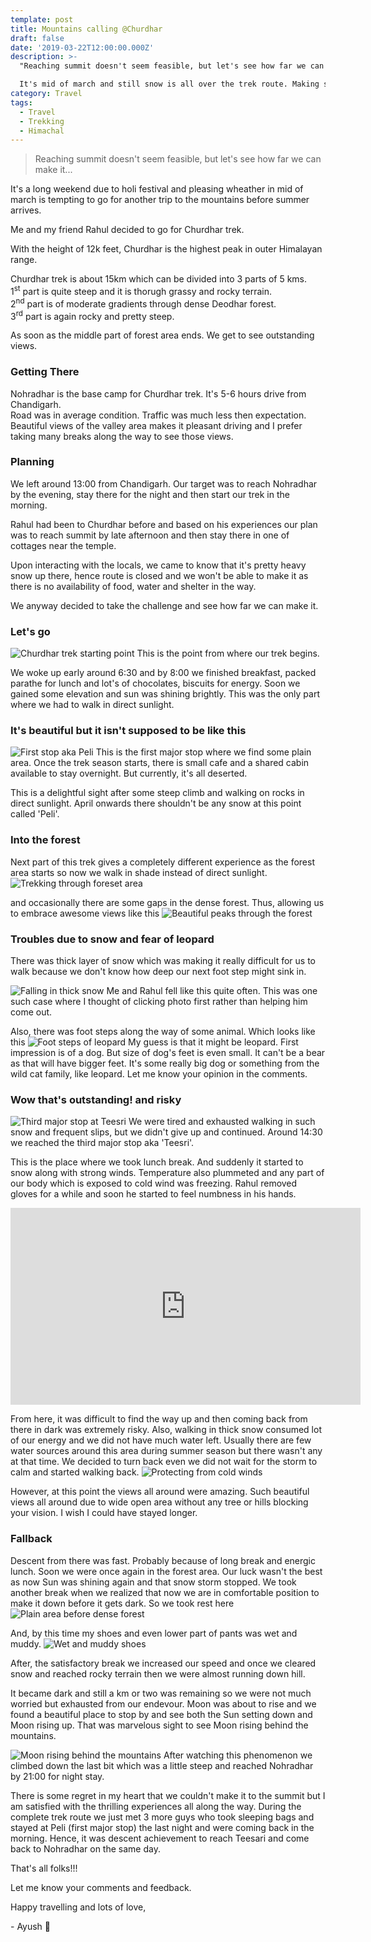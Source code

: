 ```yaml
---
template: post
title: Mountains calling @Churdhar
draft: false
date: '2019-03-22T12:00:00.000Z'
description: >-
  "Reaching summit doesn't seem feasible, but let's see how far we can make it".

  It's mid of march and still snow is all over the trek route. Making summit climb difficult specially without professional gears and logistics. Anyway, let's see what are the challenges...
category: Travel
tags:
  - Travel
  - Trekking
  - Himachal
---
```


> Reaching summit doesn't seem feasible, but let's see how far we can make it...

It's a long weekend due to holi festival and pleasing wheather in mid of march is tempting to go for another trip to the mountains before summer arrives.

Me and my friend Rahul decided to go for Churdhar trek.

With the height of 12k feet, Churdhar is the highest peak in outer Himalayan range.

Churdhar trek is about 15km which can be divided into 3 parts of 5 kms.  
1<sup>st</sup> part is quite steep and it is thorugh grassy and rocky terrain.  
2<sup>nd</sup> part is of moderate gradients through dense Deodhar forest.  
3<sup>rd</sup> part is again rocky and pretty steep.

As soon as the middle part of forest area ends. We get to see outstanding views.

### Getting There

Nohradhar is the base camp for Churdhar trek. It's 5-6 hours drive from Chandigarh.  
Road was in average condition. Traffic was much less then expectation. Beautiful views of the valley area makes it pleasant driving and I prefer taking many breaks along the way to see those views.

### Planning

We left around 13:00 from Chandigarh. Our target was to reach Nohradhar by the evening, stay there for the night and then start our trek in the morning.

Rahul had been to Churdhar before and based on his experiences our plan was to reach summit by late afternoon and then stay there in one of cottages near the temple.

Upon interacting with the locals, we came to know that it's pretty heavy snow up there, hence route is closed and we won't be able to make it as there is no availability of food, water and shelter in the way.

We anyway decided to take the challenge and see how far we can make it.

### Let's go

![Churdhar trek starting point](/media/churdhar-trek-4.jpg 'Churdhar trek starting point')
This is the point from where our trek begins.

We woke up early around 6:30 and by 8:00 we finished breakfast, packed parathe for lunch and lot's of chocolates, biscuits for energy. Soon we gained some elevation and sun was shining brightly. This was the only part where we had to walk in direct sunlight.

### It's beautiful but it isn't supposed to be like this

![First stop aka Peli](/media/churdhar-trek-12.jpg 'First stop aka Peli')
This is the first major stop where we find some plain area. Once the trek season starts, there is small cafe and a shared cabin available to stay overnight. But currently, it's all deserted.

This is a delightful sight after some steep climb and walking on rocks in direct sunlight. April onwards there shouldn't be any snow at this point called 'Peli'.

### Into the forest

Next part of this trek gives a completely different experience as the forest area starts so now we walk in shade instead of direct sunlight.
![Trekking through foreset area](/media/churdhar-trek-5.jpg 'Middle part of trek through forest area')

and occasionally there are some gaps in the dense forest. Thus, allowing us to embrace awesome views like this
![Beautiful peaks through the forest](/media/churdhar-trek-9.jpg 'Beautiful peaks through the forest')

### Troubles due to snow and fear of leopard

There was thick layer of snow which was making it really difficult for us to walk because we don't know how deep our next foot step might sink in.

![Falling in thick snow](/media/churdhar-trek-8.jpg 'Falling in thick layer of snow')
Me and Rahul fell like this quite often. This was one such case where I thought of clicking photo first rather than helping him come out.

Also, there was foot steps along the way of some animal. Which looks like this
![Foot steps of leopard](/media/churdhar-trek-6.jpg 'Foot steps of leopard')
My guess is that it might be leopard. First impression is of a dog. But size of dog's feet is even small. It can't be a bear as that will have bigger feet. It's some really big dog or something from the wild cat family, like leopard. Let me know your opinion in the comments.

### Wow that's outstanding! and risky

![Third major stop at Teesri](/media/churdhar-trek-10.jpg 'Third major stop at Teesri')
We were tired and exhausted walking in such snow and frequent slips, but we didn't give up and continued. Around 14:30 we reached the third major stop aka 'Teesri'.

This is the place where we took lunch break. And suddenly it started to snow along with strong winds. Temperature also plummeted and any part of our body which is exposed to cold wind was freezing. Rahul removed gloves for a while and soon he started to feel numbness in his hands.

<iframe width="560" height="315" src="https://www.youtube.com/embed/1z88W7EqofQ?rel=0&amp" frameborder="0" allow="accelerometer; autoplay; loop;  encrypted-media; gyroscope; picture-in-picture" allowfullscreen></iframe>

From here, it was difficult to find the way up and then coming back from there in dark was extremely risky. Also, walking in thick snow consumed lot of our energy and we did not have much water left. Usually there are few water sources around this area during summer season but there wasn't any at that time.
We decided to turn back even we did not wait for the storm to calm and started walking back.
![Protecting from cold winds](/media/churdhar-trek-2.jpg 'Protecting myself from cold winds and snow')

However, at this point the views all around were amazing. Such beautiful views all around due to wide open area without any tree or hills blocking your vision. I wish I could have stayed longer.

### Fallback

Descent from there was fast. Probably because of long break and energic lunch. Soon we were once again in the forest area.
Our luck wasn't the best as now Sun was shining again and that snow storm stopped. We took another break when we realized that now we are in comfortable position to make it down before it gets dark. So we took rest here
![Plain area before dense forest](/media/churdhar-trek-7.jpg 'Plain area before dense forest')

And, by this time my shoes and even lower part of pants was wet and muddy.
![Wet and muddy shoes](/media/churdhar-trek-11.jpg 'Wet and muddy shoes')

After, the satisfactory break we increased our speed and once we cleared snow and reached rocky terrain then we were almost running down hill.

It became dark and still a km or two was remaining so we were not much worried but exhausted from our endevour. Moon was about to rise and we found a beautiful place to stop by and see both the Sun setting down and Moon rising up. That was marvelous sight to see Moon rising behind the mountains.

![Moon rising behind the mountains](/media/churdhar-trek-1.jpg 'Moon rising behind the mountains')
After watching this phenomenon we climbed down the last bit which was a little steep and reached Nohradhar by 21:00 for night stay.

There is some regret in my heart that we couldn't make it to the summit but I am satisfied with the thrilling experiences all along the way. During the complete trek route we just met 3 more guys who took sleeping bags and stayed at Peli (first major stop) the last night and were coming back in the morning. Hence, it was descent achievement to reach Teesari and come back to Nohradhar on the same day.

That's all folks!!!

Let me know your comments and feedback.

Happy travelling and lots of love,

\- Ayush 🙂
